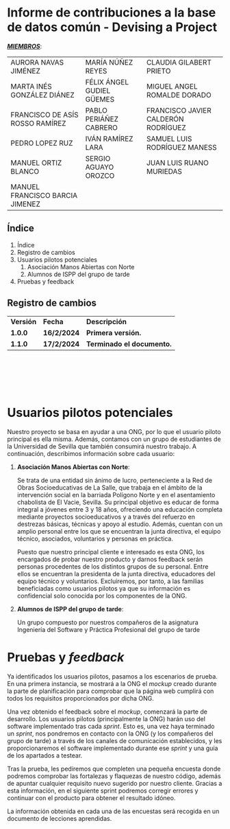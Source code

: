 # Informe de contribuciones a la base de datos común - Devising a Project

**_<span style="text-decoration:underline;">MIEMBROS</span>_**:

|                                       |                                       |                                       |
|---------------------------------------|---------------------------------------|---------------------------------------|
| AURORA NAVAS JIMÉNEZ                  | MARÍA NÚÑEZ REYES                     | CLAUDIA GILABERT PRIETO               |
| MARTA INÉS GONZÁLEZ DIÁNEZ            | FÉLIX ÁNGEL GUDIEL GÜEMES             | MIGUEL ANGEL ROMALDE DORADO          |
| FRANCISCO DE ASÍS ROSSO RAMÍREZ       | PABLO PERIÁÑEZ CABRERO                | FRANCISCO JAVIER CALDERÓN RODRÍGUEZ  |
| PEDRO LOPEZ RUZ                       | IVÁN RAMÍREZ LARA                     | SAMUEL LUIS RODRÍGUEZ MANESS         |
| MANUEL ORTIZ BLANCO                   | SERGIO AGUAYO OROZCO                  | JUAN LUIS RUANO MURIEDAS             |
| MANUEL FRANCISCO BARCIA JIMENEZ       |


## Índice

1. Índice
2. Registro de cambios
3. Usuarios pilotos potenciales
   1. Asociación Manos Abiertas con Norte
   2. Alumnos de ISPP del grupo de tarde
4. Pruebas y feedback	

## Registro de cambios

<table>
  <tr>
   <td><strong>Versión</strong>
   </td>
   <td><strong>Fecha</strong>
   </td>
   <td><strong>Descripción</strong>
   </td>
  </tr>
  <tr>
   <td><strong>1.0.0</strong>
   </td>
   <td><strong>16/2/2024</strong>
   </td>
   <td><strong>Primera versión.</strong>
   </td>
  </tr>
  <tr>
   <td><strong>1.1.0</strong>
   </td>
   <td><strong>17/2/2024</strong>
   </td>
   <td><strong>Terminado el documento.</strong>
   </td>
  </tr>
</table>


<br/>

# 

<br/>


# Usuarios pilotos potenciales

Nuestro proyecto se basa en ayudar a una ONG,  por lo que el usuario piloto principal es ella misma. Además, contamos con un grupo de estudiantes de la Universidad de Sevilla que también consumirá nuestro trabajo. A continuación, describimos información sobre cada usuario:

1.  **Asociación Manos Abiertas con Norte**:
  
    Se trata de una entidad sin ánimo de lucro, perteneciente a la Red de Obras Socioeducativas de La Salle, que trabaja en el ámbito de la intervención social en la barriada Polígono Norte y en el asentamiento chabolista de El Vacie, Sevilla. Su principal objetivo es educar de forma integral a jóvenes entre 3 y 18 años, ofreciendo una educación completa mediante proyectos socioeducativos y a través del refuerzo en destrezas básicas, técnicas y apoyo al estudio. Además, cuentan con un amplio personal entre los que se encuentran la junta directiva, el equipo técnico, asociados, voluntarios y personas en práctica.
   
    Puesto que nuestro principal cliente e interesado es esta ONG, los encargados de probar nuestro producto y darnos feedback serán personas procedentes de los distintos grupos de su personal. Entre ellos se encuentran la presidenta de la junta directiva, educadores del equipo técnico y voluntarios. Excluiremos, por tanto, a las familias beneficiadas como usuarios pilotos ya que su información es confidencial solo conocida por los componentes de la ONG. 


2.  **Alumnos de ISPP del grupo de tarde**:
   
    Un grupo compuesto por nuestros compañeros de la asignatura Ingeniería del Software y Práctica Profesional del grupo de tarde 


# Pruebas y _feedback_

Ya identificados los usuarios pilotos, pasamos a los escenarios de prueba. En una primera instancia, se mostrará a la ONG el _mockup_ creado durante la parte de planificación para comprobar que la página web cumplirá con todos los requisitos proporcionados por dicha ONG. 

Una vez obtenido el feedback sobre el _mockup_, comenzará la parte de desarrollo. Los usuarios pilotos (principalmente la ONG) harán uso del software implementado tras cada _sprint_. Esto es, una vez haya terminado un _sprint_, nos pondremos en contacto con la ONG (y los compañeros del grupo de tarde) a través de los canales de comunicación establecidos, y les proporcionaremos el software implementado durante ese _sprint_ y una guía de los apartados a testear. 

Tras la prueba, les pediremos que completen una pequeña encuesta donde podremos comprobar las fortalezas y flaquezas de nuestro código, además de apuntar cualquier requisito nuevo sugerido por nuestro cliente. Gracias a esta información, en el siguiente sprint podremos corregir errores y continuar con el producto para obtener el resultado idóneo.

La información obtenida en cada una de las encuestas será recogida en un documento de lecciones aprendidas.
